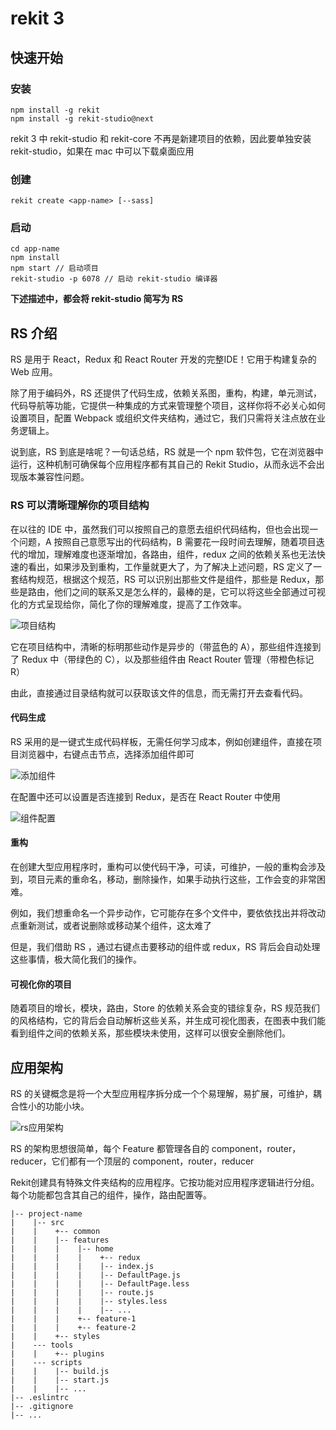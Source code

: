 # rekit 3

## 快速开始

### 安装

```
npm install -g rekit
npm install -g rekit-studio@next
```

rekit 3 中 rekit-studio 和 rekit-core 不再是新建项目的依赖，因此要单独安装 rekit-studio，如果在 mac 中可以下载桌面应用

### 创建

```
rekit create <app-name> [--sass]
```

### 启动

```
cd app-name
npm install
npm start // 启动项目
rekit-studio -p 6078 // 启动 rekit-studio 编译器
```

**下述描述中，都会将 rekit-studio 简写为 RS**





## RS 介绍

RS 是用于 React，Redux 和 React Router 开发的完整IDE！它用于构建复杂的 Web 应用。

除了用于编码外，RS 还提供了代码生成，依赖关系图，重构，构建，单元测试，代码导航等功能，它提供一种集成的方式来管理整个项目，这样你将不必关心如何设置项目，配置 Webpack 或组织文件夹结构，通过它，我们只需将关注点放在业务逻辑上。

说到底，RS 到底是啥呢？一句话总结，RS 就是一个 npm 软件包，它在浏览器中运行，这种机制可确保每个应用程序都有其自己的 Rekit Studio，从而永远不会出现版本兼容性问题。



### RS 可以清晰理解你的项目结构

在以往的 IDE 中，虽然我们可以按照自己的意愿去组织代码结构，但也会出现一个问题，A 按照自己意愿写出的代码结构，B 需要花一段时间去理解，随着项目迭代的增加，理解难度也逐渐增加，各路由，组件，redux 之间的依赖关系也无法快速的看出，如果涉及到重构，工作量就更大了，为了解决上述问题，RS 定义了一套结构规范，根据这个规范，RS 可以识别出那些文件是组件，那些是 Redux，那些是路由，他们之间的联系又是怎么样的，最棒的是，它可以将这些全部通过可视化的方式呈现给你，简化了你的理解难度，提高了工作效率。

![项目结构](./images/项目结构.png)

它在项目结构中，清晰的标明那些动作是异步的（带蓝色的 A），那些组件连接到了 Redux 中（带绿色的 C），以及那些组件由 React Router 管理（带橙色标记 R）

由此，直接通过目录结构就可以获取该文件的信息，而无需打开去查看代码。



#### 代码生成

RS 采用的是一键式生成代码样板，无需任何学习成本，例如创建组件，直接在项目浏览器中，右键点击节点，选择添加组件即可 

![添加组件](./images/添加组件.png)

在配置中还可以设置是否连接到 Redux，是否在 React Router 中使用

![组件配置](./images/组件配置.png)



#### 重构

在创建大型应用程序时，重构可以使代码干净，可读，可维护，一般的重构会涉及到，项目元素的重命名，移动，删除操作，如果手动执行这些，工作会变的非常困难。

例如，我们想重命名一个异步动作，它可能存在多个文件中，要依依找出并将改动点重新测试，或者说删除或移动某个组件，这太难了

但是，我们借助 RS ，通过右键点击要移动的组件或 redux，RS 背后会自动处理这些事情，极大简化我们的操作。



#### 可视化你的项目

随着项目的增长，模块，路由，Store 的依赖关系会变的错综复杂，RS 规范我们的风格结构，它的背后会自动解析这些关系，并生成可视化图表，在图表中我们能看到组件之间的依赖关系，那些模块未使用，这样可以很安全删除他们。



## 应用架构

RS 的关键概念是将一个大型应用程序拆分成一个个易理解，易扩展，可维护，耦合性小的功能小块。

![rs应用架构](./images/rs应用架构.png)

RS 的架构思想很简单，每个 Feature 都管理各自的 component，router，reducer，它们都有一个顶层的 component，router，reducer

Rekit创建具有特殊文件夹结构的应用程序。它按功能对应用程序逻辑进行分组。每个功能都包含其自己的组件，操作，路由配置等。

```
|-- project-name
|    |-- src
|    |    +-- common
|    |    |-- features
|    |    |    |-- home
|    |    |    |    +-- redux
|    |    |    |    |-- index.js
|    |    |    |    |-- DefaultPage.js
|    |    |    |    |-- DefaultPage.less
|    |    |    |    |-- route.js
|    |    |    |    |-- styles.less
|    |    |    |    |-- ...
|    |    |    +-- feature-1
|    |    |    +-- feature-2
|    |    +-- styles
|    --- tools
|    |    +-- plugins
|    --- scripts
|    |    |-- build.js
|    |    |-- start.js
|    |    |-- ...
|-- .eslintrc
|-- .gitignore
|-- ...
```













































